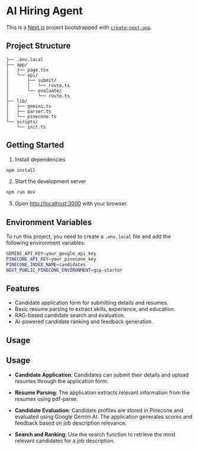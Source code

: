 # AI Hiring Agent

This is a [Next.js](https://nextjs.org) project bootstrapped with [`create-next-app`](https://nextjs.org/docs/app/api-reference/cli/create-next-app).

## Project Structure

```
├── .env.local
├── app/
│   ├── page.tsx
│   └── api/
│       ├── submit/
│       │   └── route.ts
│       └── evaluate/
│           └── route.ts
├── lib/
│   ├── gemini.ts
│   ├── parser.ts
│   └── pinecone.ts
└── scripts/
    └── init.ts
```
## Getting Started

1. Install dependencies
```bash
npm install
```
2. Start the development server
```bash
npm run dev
```
3. Open [http://localhost:3000](http://localhost:3000) with your browser.

## Environment Variables

To run this project, you need to create a `.env.local` file and add the following environment variables:

```bash
GEMINI_API_KEY=your_google_api_key
PINECONE_API_KEY=your_pinecone_key
PINECONE_INDEX_NAME=candidates
NEXT_PUBLIC_PINECONE_ENVIRONMENT=gcp-starter
```

## Features

- Candidate application form for submitting details and resumes.
- Basic resume parsing to extract skills, experience, and education.
- RAG-based candidate search and evaluation.
- AI-powered candidate ranking and feedback generation.

## Usage

## Usage

- **Candidate Application**: Candidates can submit their details and upload resumes through the application form.

- **Resume Parsing**: The application extracts relevant information from the resumes using pdf-parse.

- **Candidate Evaluation**: Candidate profiles are stored in Pinecone and evaluated using Google Gemini AI. The application generates scores and feedback based on job description relevance.

- **Search and Ranking**: Use the search function to retrieve the most relevant candidates for a job description.

